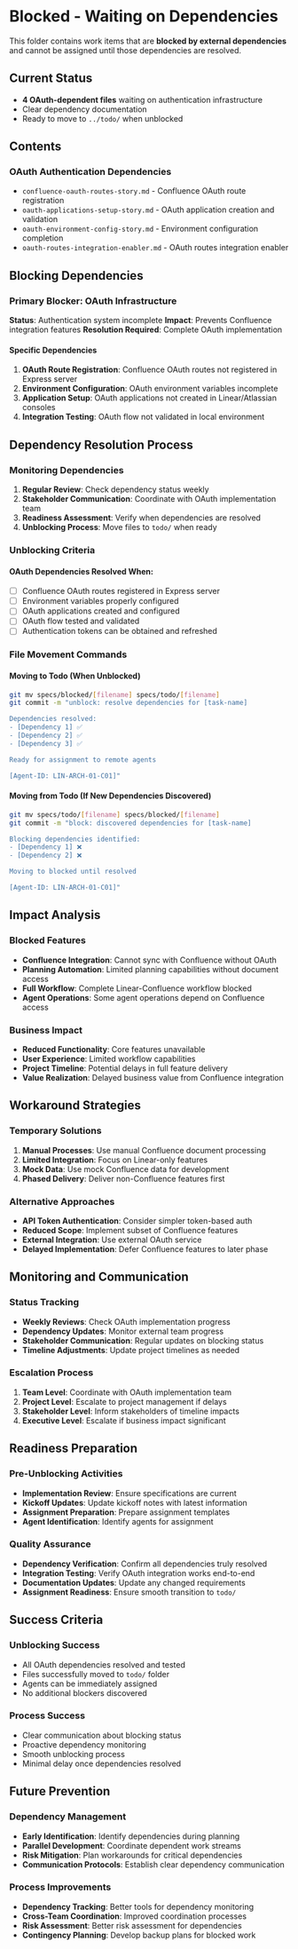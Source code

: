 # Blocked - Waiting on Dependencies

This folder contains work items that are **blocked by external dependencies** and cannot be assigned until those dependencies are resolved.

## Current Status
- **4 OAuth-dependent files** waiting on authentication infrastructure
- Clear dependency documentation
- Ready to move to `../todo/` when unblocked

## Contents

### OAuth Authentication Dependencies
- `confluence-oauth-routes-story.md` - Confluence OAuth route registration
- `oauth-applications-setup-story.md` - OAuth application creation and validation
- `oauth-environment-config-story.md` - Environment configuration completion
- `oauth-routes-integration-enabler.md` - OAuth routes integration enabler

## Blocking Dependencies

### Primary Blocker: OAuth Infrastructure
**Status**: Authentication system incomplete
**Impact**: Prevents Confluence integration features
**Resolution Required**: Complete OAuth implementation

#### Specific Dependencies
1. **OAuth Route Registration**: Confluence OAuth routes not registered in Express server
2. **Environment Configuration**: OAuth environment variables incomplete
3. **Application Setup**: OAuth applications not created in Linear/Atlassian consoles
4. **Integration Testing**: OAuth flow not validated in local environment

## Dependency Resolution Process

### Monitoring Dependencies
1. **Regular Review**: Check dependency status weekly
2. **Stakeholder Communication**: Coordinate with OAuth implementation team
3. **Readiness Assessment**: Verify when dependencies are resolved
4. **Unblocking Process**: Move files to `todo/` when ready

### Unblocking Criteria

#### OAuth Dependencies Resolved When:
- [ ] Confluence OAuth routes registered in Express server
- [ ] Environment variables properly configured
- [ ] OAuth applications created and configured
- [ ] OAuth flow tested and validated
- [ ] Authentication tokens can be obtained and refreshed

### File Movement Commands

#### Moving to Todo (When Unblocked)
```bash
git mv specs/blocked/[filename] specs/todo/[filename]
git commit -m "unblock: resolve dependencies for [task-name]

Dependencies resolved:
- [Dependency 1] ✅
- [Dependency 2] ✅
- [Dependency 3] ✅

Ready for assignment to remote agents

[Agent-ID: LIN-ARCH-01-C01]"
```

#### Moving from Todo (If New Dependencies Discovered)
```bash
git mv specs/todo/[filename] specs/blocked/[filename]
git commit -m "block: discovered dependencies for [task-name]

Blocking dependencies identified:
- [Dependency 1] ❌
- [Dependency 2] ❌

Moving to blocked until resolved

[Agent-ID: LIN-ARCH-01-C01]"
```

## Impact Analysis

### Blocked Features
- **Confluence Integration**: Cannot sync with Confluence without OAuth
- **Planning Automation**: Limited planning capabilities without document access
- **Full Workflow**: Complete Linear-Confluence workflow blocked
- **Agent Operations**: Some agent operations depend on Confluence access

### Business Impact
- **Reduced Functionality**: Core features unavailable
- **User Experience**: Limited workflow capabilities
- **Project Timeline**: Potential delays in full feature delivery
- **Value Realization**: Delayed business value from Confluence integration

## Workaround Strategies

### Temporary Solutions
1. **Manual Processes**: Use manual Confluence document processing
2. **Limited Integration**: Focus on Linear-only features
3. **Mock Data**: Use mock Confluence data for development
4. **Phased Delivery**: Deliver non-Confluence features first

### Alternative Approaches
- **API Token Authentication**: Consider simpler token-based auth
- **Reduced Scope**: Implement subset of Confluence features
- **External Integration**: Use external OAuth service
- **Delayed Implementation**: Defer Confluence features to later phase

## Monitoring and Communication

### Status Tracking
- **Weekly Reviews**: Check OAuth implementation progress
- **Dependency Updates**: Monitor external team progress
- **Stakeholder Communication**: Regular updates on blocking status
- **Timeline Adjustments**: Update project timelines as needed

### Escalation Process
1. **Team Level**: Coordinate with OAuth implementation team
2. **Project Level**: Escalate to project management if delays
3. **Stakeholder Level**: Inform stakeholders of timeline impacts
4. **Executive Level**: Escalate if business impact significant

## Readiness Preparation

### Pre-Unblocking Activities
- **Implementation Review**: Ensure specifications are current
- **Kickoff Updates**: Update kickoff notes with latest information
- **Assignment Preparation**: Prepare assignment templates
- **Agent Identification**: Identify agents for assignment

### Quality Assurance
- **Dependency Verification**: Confirm all dependencies truly resolved
- **Integration Testing**: Verify OAuth integration works end-to-end
- **Documentation Updates**: Update any changed requirements
- **Assignment Readiness**: Ensure smooth transition to `todo/`

## Success Criteria

### Unblocking Success
- All OAuth dependencies resolved and tested
- Files successfully moved to `todo/` folder
- Agents can be immediately assigned
- No additional blockers discovered

### Process Success
- Clear communication about blocking status
- Proactive dependency monitoring
- Smooth unblocking process
- Minimal delay once dependencies resolved

## Future Prevention

### Dependency Management
- **Early Identification**: Identify dependencies during planning
- **Parallel Development**: Coordinate dependent work streams
- **Risk Mitigation**: Plan workarounds for critical dependencies
- **Communication Protocols**: Establish clear dependency communication

### Process Improvements
- **Dependency Tracking**: Better tools for dependency monitoring
- **Cross-Team Coordination**: Improved coordination processes
- **Risk Assessment**: Better risk assessment for dependencies
- **Contingency Planning**: Develop backup plans for blocked work
